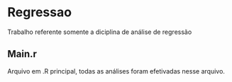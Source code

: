 # Regressao
Trabalho referente somente a diciplina de análise de regressão
## Main.r 
Arquivo em .R principal, todas as análises foram efetivadas nesse arquivo.
